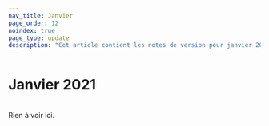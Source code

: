 ```yaml
---
nav_title: Janvier
page_order: 12
noindex: true
page_type: update
description: "Cet article contient les notes de version pour janvier 2021."
---
```

# Janvier 2021
<br>Rien à voir ici.
